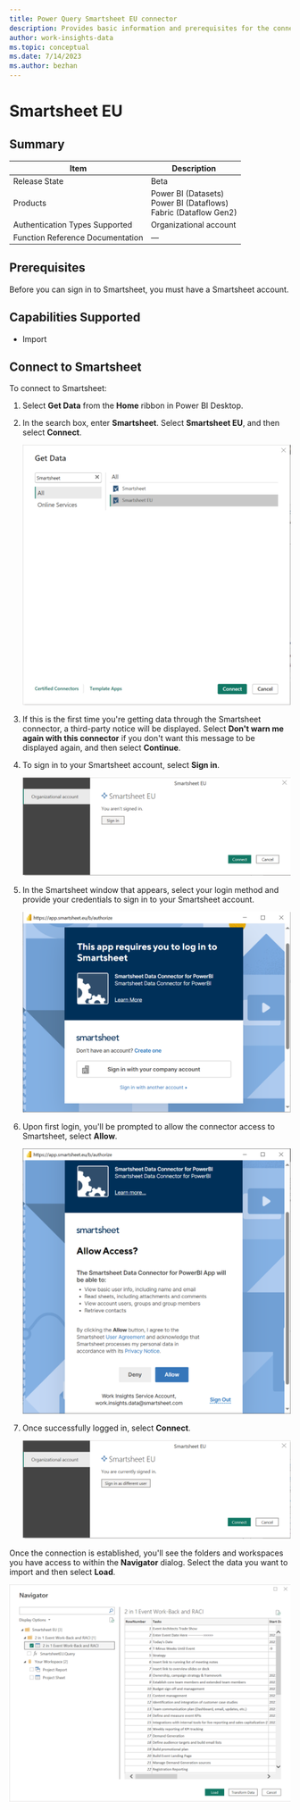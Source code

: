 ```yaml
---
title: Power Query Smartsheet EU connector
description: Provides basic information and prerequisites for the connector and detailed instructions for connecting.
author: work-insights-data
ms.topic: conceptual
ms.date: 7/14/2023
ms.author: bezhan
---
```


# Smartsheet EU
 
## Summary

| Item                             | Description                                                             |
|----------------------------------|-------------------------------------------------------------------------|
| Release State                    | Beta                                                                    |
| Products                         | Power BI (Datasets)<br/>Power BI (Dataflows)<br/>Fabric (Dataflow Gen2) |
| Authentication Types Supported   | Organizational account                                                  |
| Function Reference Documentation | &mdash;                                                                 |

## Prerequisites

Before you can sign in to Smartsheet, you must have a Smartsheet account.

## Capabilities Supported

* Import

## Connect to Smartsheet

To connect to Smartsheet:

1. Select **Get Data** from the **Home** ribbon in Power BI Desktop.

2. In the search box, enter **Smartsheet**. Select **Smartsheet EU**, and then select **Connect**.

   ![Get Data from Smartsheet.](./media/smartsheet-eu/get-data.png)

3. If this is the first time you're getting data through the Smartsheet connector, a third-party notice will be displayed. Select **Don't warn me again with this connector** if you don't want this message to be displayed again, and then select **Continue**.

4. To sign in to your Smartsheet account, select **Sign in**.

   ![Select sign in button.](./media/smartsheet-eu/sign-in.png)

5. In the Smartsheet window that appears, select your login method and provide your credentials to sign in to your Smartsheet account.

   ![Sign in to Smartsheet.](./media/smartsheet-eu/smartsheet-sign-in.png)

6. Upon first login, you'll be prompted to allow the connector access to Smartsheet, select **Allow**.

   ![Allow connector to access Smartsheet.](./media/smartsheet-eu/allow-power-bi-to-access-smartsheet.png)

7. Once successfully logged in, select **Connect**.

   ![Signed in and ready to connect.](./media/smartsheet-eu/signed-in-ready-to-connect.png)

Once the connection is established, you'll see the folders and workspaces you have access to within the **Navigator** dialog. Select the data you want to import and then select **Load**. 

![Select data using Navigator.](./media/smartsheet-eu/navigator-view.png)
